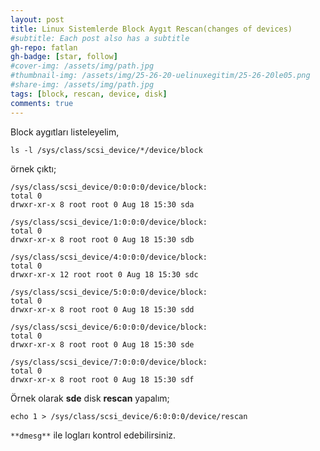 ```yaml
---
layout: post
title: Linux Sistemlerde Block Aygıt Rescan(changes of devices)
#subtitle: Each post also has a subtitle
gh-repo: fatlan
gh-badge: [star, follow]
#cover-img: /assets/img/path.jpg
#thumbnail-img: /assets/img/25-26-20-uelinuxegitim/25-26-20le05.png
#share-img: /assets/img/path.jpg
tags: [block, rescan, device, disk]
comments: true
---
```

Block aygıtları listeleyelim,
~~~
ls -l /sys/class/scsi_device/*/device/block
~~~
örnek çıktı;
~~~
/sys/class/scsi_device/0:0:0:0/device/block:
total 0
drwxr-xr-x 8 root root 0 Aug 18 15:30 sda

/sys/class/scsi_device/1:0:0:0/device/block:
total 0
drwxr-xr-x 8 root root 0 Aug 18 15:30 sdb

/sys/class/scsi_device/4:0:0:0/device/block:
total 0
drwxr-xr-x 12 root root 0 Aug 18 15:30 sdc

/sys/class/scsi_device/5:0:0:0/device/block:
total 0
drwxr-xr-x 8 root root 0 Aug 18 15:30 sdd

/sys/class/scsi_device/6:0:0:0/device/block:
total 0
drwxr-xr-x 8 root root 0 Aug 18 15:30 sde

/sys/class/scsi_device/7:0:0:0/device/block:
total 0
drwxr-xr-x 8 root root 0 Aug 18 15:30 sdf
~~~

Örnek olarak **sde** disk **rescan** yapalım;
~~~
echo 1 > /sys/class/scsi_device/6:0:0:0/device/rescan
~~~

`**dmesg**` ile logları kontrol edebilirsiniz.
